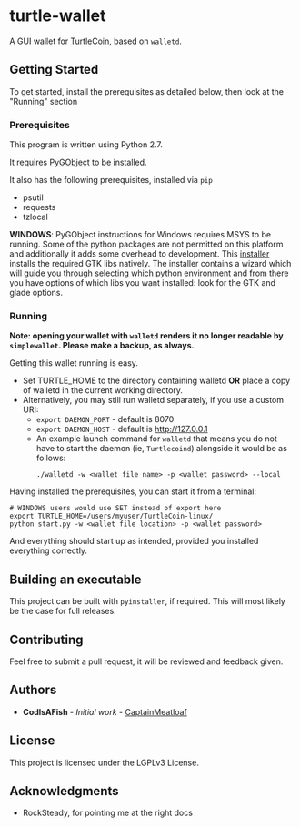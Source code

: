 # turtle-wallet

A GUI wallet for [TurtleCoin](https://github.com/turtlecoin/turtlecoin), based on `walletd`.

## Getting Started

To get started, install the prerequisites as detailed below, then look at the "Running" section

### Prerequisites

This program is written using Python 2.7.

It requires [PyGObject](https://pygobject.readthedocs.io/en/latest/getting_started.html) to be installed.

It also has the following prerequisites, installed via `pip`

* psutil
* requests
* tzlocal

__WINDOWS__: PyGObject instructions for Windows requires MSYS to be running. Some of the python packages are not permitted on this
platform and additionally it adds some overhead to development. This [installer](https://sourceforge.net/projects/pygobjectwin32/) installs the required GTK libs natively.
The installer contains a wizard which will guide you through selecting which python environment and from there you have options of which libs
you want installed: look for the GTK and glade options.

### Running

**Note: opening your wallet with `walletd` renders it no longer readable by `simplewallet`. Please make a backup, as always.**

Getting this wallet running is easy.

* Set TURTLE_HOME to the directory containing walletd __OR__ place a copy of walletd in the current working directory.
* Alternatively, you may still run walletd separately, if you use a custom URI:
   - `export DAEMON_PORT` - default is 8070
   - `export DAEMON_HOST` - default is http://127.0.0.1
   - An example launch command for `walletd` that means you do not have to start the daemon (ie, `Turtlecoind`) alongside it would be as follows:
        ```
        ./walletd -w <wallet file name> -p <wallet password> --local
        ```
Having installed the prerequisites, you can start it from a terminal:

```
# WINDOWS users would use SET instead of export here
export TURTLE_HOME=/users/myuser/TurtleCoin-linux/
python start.py -w <wallet file location> -p <wallet password>
```

And everything should start up as intended, provided you installed everything correctly.


## Building an executable

This project can be built with `pyinstaller`, if required. This will most likely be the case for full releases.

## Contributing

Feel free to submit a pull request, it will be reviewed and feedback given.

## Authors

* **CodIsAFish** - *Initial work* - [CaptainMeatloaf](https://github.com/CaptainMeatloaf)

## License

This project is licensed under the LGPLv3 License.

## Acknowledgments

* RockSteady, for pointing me at the right docs
